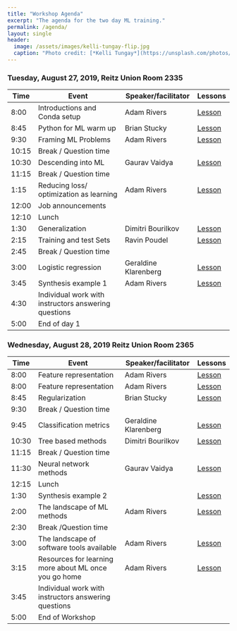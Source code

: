 ```yaml
---
title: "Workshop Agenda"
excerpt: "The agenda for the two day ML training."
permalink: /agenda/
layout: single
header:
  image: /assets/images/kelli-tungay-flip.jpg
  caption: "Photo credit: [*Kelli Tungay*](https://unsplash.com/photos/2LJ4rqK2qfU)"
---
```


### Tuesday, August 27, 2019, Reitz Union Room 2335

Time | Event | Speaker/facilitator | Lessons
---- | ----- | ------------------- | -------
8:00 | Introductions and Conda setup | Adam Rivers | [Lesson](https://nbviewer.jupyter.org/github/USDA-ARS-GBRU/ml-training-site/blob/master/assets/nb-lessons/01_Python_for_ML_warm_up.ipynb)
8:45 | Python for ML warm up | Brian Stucky | [Lesson](https://nbviewer.jupyter.org/github/USDA-ARS-GBRU/ml-training-site/blob/master/assets/nb-lessons/01_Python_for_ML_warm_up.ipynb)
9:30 | Framing ML Problems | Adam Rivers | [Lesson](https://nbviewer.jupyter.org/github/USDA-ARS-GBRU/ml-training-site/blob/master/assets/nb-lessons/02_Framing_ML_problems.ipynb)
10:15 | Break / Question time |  
10:30 | Descending into ML | Gaurav Vaidya | [Lesson](https://nbviewer.jupyter.org/github/USDA-ARS-GBRU/ml-training-site/blob/master/assets/nb-lessons/03_Decending_into_ML.ipynb)
11:15 | Break / Question time |
1:15 | Reducing loss/ optimization as learning| Adam Rivers | [Lesson](https://nbviewer.jupyter.org/github/USDA-ARS-GBRU/ml-training-site/blob/master/assets/nb-lessons/04_Reducing_loss_optimization_as_learning.ipynb)
12:00 | Job announcements
12:10 | Lunch |
1:30 |Generalization| Dimitri Bourilkov | [Lesson](https://nbviewer.jupyter.org/github/USDA-ARS-GBRU/ml-training-site/blob/master/assets/nb-lessons/05_Generalization.ipynb)
2:15 |Training and test Sets| Ravin Poudel | [Lesson](https://nbviewer.jupyter.org/github/USDA-ARS-GBRU/ml-training-site/blob/master/assets/nb-lessons/06_training_and_datasets.ipynb)
2:45 | Break / Question time
3:00|Logistic regression| Geraldine Klarenberg | [Lesson](https://nbviewer.jupyter.org/github/USDA-ARS-GBRU/ml-training-site/blob/master/assets/nb-lessons/10_logistic_regression.ipynb)
3:45 | Synthesis example 1 | Adam Rivers | [Lesson](https://nbviewer.jupyter.org/github/USDA-ARS-GBRU/ml-training-site/blob/master/assets/nb-lessons/07_synthesis_example.ipynb)
4:30 | Individual work with instructors answering questions
5:00 | End of day 1

### Wednesday, August 28, 2019 Reitz Union Room 2365


Time | Event | Speaker/facilitator | Lessons
---- | ----- | ------------------- | -------
8:00 |Feature representation | Adam Rivers |[Lesson](https://nbviewer.jupyter.org/github/USDA-ARS-GBRU/ml-training-site/blob/master/assets/nb-lessons/08_Feature_representation.ipynb)
8:00 |Feature representation | Adam Rivers |[Lesson](https://nbviewer.jupyter.org/github/USDA-ARS-GBRU/ml-training-site/blob/master/assets/nb-lessons/08_Feature_representation.ipynb)
8:45 |Regularization| Brian Stucky | [Lesson](https://nbviewer.jupyter.org/github/USDA-ARS-GBRU/ml-training-site/blob/master/assets/nb-lessons/09_Regularization.ipynb)
9:30 | Break / Question time | |
9:45 |Classification metrics| Geraldine Klarenberg | [Lesson](https://nbviewer.jupyter.org/github/USDA-ARS-GBRU/ml-training-site/blob/master/assets/nb-lessons/11_classification_metrics.ipynb)
10:30|Tree based methods | Dimitri Bourilkov | [Lesson](https://nbviewer.jupyter.org/github/USDA-ARS-GBRU/ml-training-site/blob/master/assets/nb-lessons/12_Tree_based_methods.ipynb)
11:15 | Break / Question time   
11:30|Neural network methods| Gaurav Vaidya | [Lesson](https://nbviewer.jupyter.org/github/USDA-ARS-GBRU/ml-training-site/blob/master/assets/nb-lessons/13_neural_network_methods.ipynb)
12:15 | Lunch | |
1:30 | Synthesis example 2 || [Lesson](https://nbviewer.jupyter.org/github/USDA-ARS-GBRU/ml-training-site/blob/master/assets/nb-lessons/07_synthesis_example2.ipynb)
2:00 |The landscape of ML methods| Adam Rivers | [Lesson](https://nbviewer.jupyter.org/github/USDA-ARS-GBRU/ml-training-site/blob/master/assets/nb-lessons/14_the_landscape_of_ML_methods.ipynb)
2:30 | Break /Question time
3:00|The landscape of software tools available| Adam Rivers | [Lesson](https://nbviewer.jupyter.org/github/USDA-ARS-GBRU/ml-training-site/blob/master/assets/nb-lessons/15_the_landscape_of_ml_software.ipynb)
3:15 |Resources for learning more about ML once you go home|  Adam Rivers | [Lesson](https://nbviewer.jupyter.org/github/USDA-ARS-GBRU/ml-training-site/blob/master/assets/nb-lessons/16_Resources_home_ml_learning.ipynb)
3:45 | Individual work with instructors answering questions
5:00 | End of Workshop
